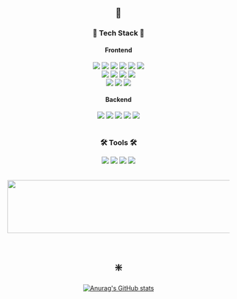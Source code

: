 <h2 align="center"> 🧚 </h2>

<h3 align="center"> 💫 Tech Stack 💫 </h3>
<h4 align="center">  Frontend </h3>
<div align="center">
  <img src="https://img.shields.io/badge/HTML-e34c26?style=for-the-badge&logo=html5&logoColor=white" />
  <img src="https://img.shields.io/badge/CSS-563d7c?style=for-the-badge&logo=css3&logoColor=white" />
  <img src="https://img.shields.io/badge/JavaScript-F7DF1E?style=for-the-badge&logo=javascript&logoColor=black" />
  <img src="https://img.shields.io/badge/TypeScript-3178C6?style=for-the-badge&logo=typescript&logoColor=white" />
  <img src="https://img.shields.io/badge/React-61DAFB?style=for-the-badge&logo=React&logoColor=black" />
  <img src="https://img.shields.io/badge/Vite-646CFF?style=for-the-badge&logo=Vite&logoColor=white"/>
</div>
<div align="center">
  <img src="https://img.shields.io/badge/Tailwind_CSS-06B6D4?style=for-the-badge&logo=tailwind-css&logoColor=white" />
  <img src="https://img.shields.io/badge/Three.js-000000?style=for-the-badge&logo=three.js&logoColor=white" />
  <img src="https://img.shields.io/badge/React Three Fiber-000000?style=for-the-badge&logo=Three.js&logoColor=white"/>
  <img src="https://img.shields.io/badge/shadcn/ui-000000?style=for-the-badge&logo=shadcn/ui&logoColor=white"/><br/>
  <img src="https://img.shields.io/badge/axios-5A29E4?style=for-the-badge&logo=axios&logoColor=white" />
  <img src="https://img.shields.io/badge/amazons3-569A31?style=for-the-badge&logo=amazones3&logoColor=white" />
  <img src="https://img.shields.io/badge/amazonec2-FF9900?style=for-the-badge&logo=amazonec2&logoColor=white" />
</div>
<h4 align="center">  Backend </h3>
<div align="center">
  <img src="https://img.shields.io/badge/node.js-5FA04E?style=for-the-badge&logo=nodedotjs&logoColor=white" />
  <img src="https://img.shields.io/badge/express-000000?style=for-the-badge&logo=express&logoColor=white" />
  <img src="https://img.shields.io/badge/sequelize-52B0E7?style=for-the-badge&logo=sequelize&logoColor=white" />
  <img src="https://img.shields.io/badge/mysql-4479A1?style=for-the-badge&logo=mysql&logoColor=white" />
  <img src="https://img.shields.io/badge/mongodb-47A248?style=for-the-badge&logo=mongodb&logoColor=white" />
</div>
<br/>

<h3 align="center"> 🛠️ Tools 🛠️ </h3>
<div align="center">
  <img src="https://img.shields.io/badge/git-F05033.svg?style=for-the-badge&logo=git&logoColor=white" />
  <img src="https://img.shields.io/badge/github-181717.svg?style=for-the-badge&logo=github&logoColor=white" />
  <img src="https://img.shields.io/badge/figma-F24E1E.svg?style=for-the-badge&logo=figma&logoColor=white" />
  <img src="https://img.shields.io/badge/Discord-5865F2?style=for-the-badge&logo=Discord&logoColor=white" />
</div>

<br />
<br />

<div align="center">


<a href="https://github.com/devxb/gitanimals">
  <img
    src="https://render.gitanimals.org/lines/baaanjy?pet-id=655474365317119829"
    width="600"
    height="120"
  />
</a>
  
  
</div>


<br />
<br />

<h2 align="center"> ❇️ </h2>

<div align="center">
	
  [![Anurag's GitHub stats](https://github-readme-stats.vercel.app/api?username=baaanjy&theme=dracula&show_icons=true)](https://github.com/anuraghazra/github-readme-stats) 
  
</div>


